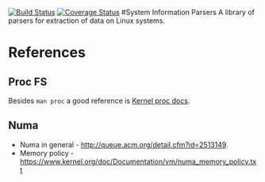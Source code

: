 [![Build Status](https://travis-ci.org/wayofthepie/sip.svg?branch=master)](https://travis-ci.org/wayofthepie/sip) [![Coverage Status](https://coveralls.io/repos/wayofthepie/sip/badge.svg?branch=master&service=github)](https://coveralls.io/github/wayofthepie/sip?branch=master)
#System Information Parsers
A library of parsers for extraction of data on Linux systems.

# References
## Proc FS 
Besides ```man proc``` a good reference is [Kernel proc docs](http://git.kernel.org/cgit/linux/kernel/git/torvalds/linux.git/tree/Documentation/filesystems/proc.txt?id=HEAD#l1305).

## Numa
* Numa in general - http://queue.acm.org/detail.cfm?id=2513149. 
* Memory policy - https://www.kernel.org/doc/Documentation/vm/numa_memory_policy.txt

